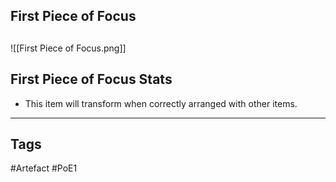 ## First Piece of Focus

##
![[First Piece of Focus.png]]
## First Piece of Focus Stats
- This item will transform when correctly arranged with other items.


---
## Tags
#Artefact
#PoE1